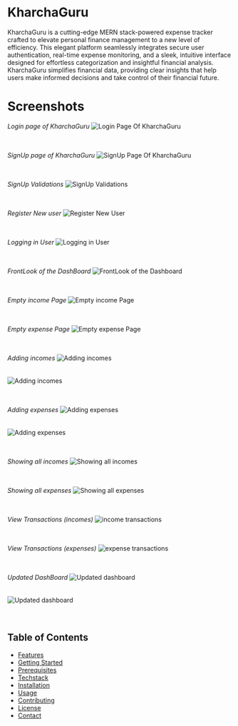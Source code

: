 # KharchaGuru

KharchaGuru is a cutting-edge MERN stack-powered expense tracker crafted to elevate personal finance management to a new level of efficiency. This elegant platform seamlessly integrates secure user authentication, real-time expense monitoring, and a sleek, intuitive interface designed for effortless categorization and insightful financial analysis. KharchaGuru simplifies financial data, providing clear insights that help users make informed decisions and take control of their financial future.

# Screenshots

*Login page of KharchaGuru*
![Login Page Of KharchaGuru](https://github.com/Soumya6Tiwari/KharchaGuru/blob/master/Screenshots/Screenshot%20(1487).png)<br><br><br>

*SignUp page of KharchaGuru*
![SignUp Page Of KharchaGuru](https://github.com/Soumya6Tiwari/KharchaGuru/blob/master/Screenshots/Screenshot%20(1489).png)<br><br><br>

*SignUp Validations*
![SignUp Validations](https://github.com/Soumya6Tiwari/KharchaGuru/blob/master/Screenshots/Screenshot%20(1432).png)<br><br><br>

*Register New user*
![Register New User](https://github.com/Soumya6Tiwari/KharchaGuru/blob/master/Screenshots/Screenshot%20(1490).png)<br><br><br>

*Logging in User*
![Logging in User](https://github.com/Soumya6Tiwari/KharchaGuru/blob/master/Screenshots/Screenshot%20(1491).png)<br><br><br>

*FrontLook of the DashBoard*
![FrontLook of the Dashboard](https://github.com/Soumya6Tiwari/KharchaGuru/blob/master/Screenshots/Screenshot%20(1437).png)<br><br><br>

*Empty income Page*
![Empty income Page](https://github.com/Soumya6Tiwari/KharchaGuru/blob/master/Screenshots/Screenshot%20(1438).png)<br><br><br>

*Empty expense Page*
![Empty expense Page](https://github.com/Soumya6Tiwari/KharchaGuru/blob/master/Screenshots/Screenshot%20(1444).png)<br><br><br>

*Adding incomes*
![Adding incomes](https://github.com/Soumya6Tiwari/KharchaGuru/blob/master/Screenshots/Screenshot%20(1442).png)<br><br><br>
![Adding incomes](https://github.com/Soumya6Tiwari/KharchaGuru/blob/master/Screenshots/Screenshot%20(1443).png)<br><br><br>

*Adding expenses*
![Adding expenses](https://github.com/Soumya6Tiwari/KharchaGuru/blob/master/Screenshots/Screenshot%20(1465).png)<br><br><br>
![Adding expenses](https://github.com/Soumya6Tiwari/KharchaGuru/blob/master/Screenshots/Screenshot%20(1466).png)<br><br><br>

*Showing all incomes*
![Showing all incomes](https://github.com/Soumya6Tiwari/KharchaGuru/blob/master/Screenshots/Screenshot%20(1482).png)<br><br><br>

*Showing all expenses*
![Showing all expenses](https://github.com/Soumya6Tiwari/KharchaGuru/blob/master/Screenshots/Screenshot%20(1484).png)<br><br><br>

*View Transactions (incomes)*
![income transactions](https://github.com/Soumya6Tiwari/KharchaGuru/blob/master/Screenshots/Screenshot%202024-08-12%20013300.png)<br><br><br>

*View Transactions (expenses)*
![expense transactions](https://github.com/Soumya6Tiwari/KharchaGuru/blob/master/Screenshots/Screenshot%202024-08-12%20013242.png)<br><br><br>

*Updated DashBoard*
![Updated dashboard](https://github.com/Soumya6Tiwari/KharchaGuru/blob/master/Screenshots/Screenshot%20(1479).png)<br><br><br>
![Updated dashboard](https://github.com/Soumya6Tiwari/KharchaGuru/blob/master/Screenshots/Screenshot%20(1481).png)<br><br><br>

## Table of Contents
- [Features](#features)
- [Getting Started](#getting-started)
- [Prerequisites](#prerequisites)
- [Techstack](#installation)
- [Installation](#installation)
- [Usage](#usage)
- [Contributing](#understanding-the-code)
- [License](#resources)
- [Contact](#support)










